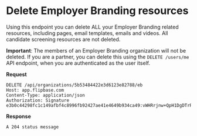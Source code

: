# Delete Employer Branding resources

Using this endpoint you can delete ALL your Employer Branding related resources, including pages, email templates, emails and videos. All candidate screening resources are not deleted.

**Important**: The members of an Employer Branding organization will not be deleted. If you are a partner, you can delete this using the `DELETE /users/me` API endpoint, when you are authenticated as the user itself.

**Request**

    DELETE /api/organizations/5b53484422e3d6123e82788/eb
    Host: app.flipbase.com
    Content-Type: application/json
    Authorization: Signature e3b0c44298fc1c149afbf4c8996fb92427ae41e4649b934ca49:vWHRrjnw+QpH1DgDTrR5Lpa9vqP14toWz0X2Tdp3/Ck=

**Response**

    A 204 status message
